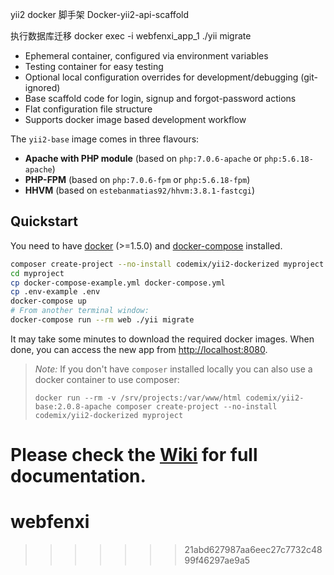 
yii2 docker 脚手架
Docker-yii2-api-scaffold

执行数据库迁移
docker exec -i webfenxi_app_1  ./yii migrate

 * Ephemeral container, configured via environment variables
 * Testing container for easy testing
 * Optional local configuration overrides for development/debugging (git-ignored)
 * Base scaffold code for login, signup and forgot-password actions
 * Flat configuration file structure
 * Supports docker image based development workflow

The `yii2-base` image comes in three flavours:

 * **Apache with PHP module** (based on `php:7.0.6-apache` or `php:5.6.18-apache`)
 * **PHP-FPM** (based on `php:7.0.6-fpm` or `php:5.6.18-fpm`)
 * **HHVM** (based on `estebanmatias92/hhvm:3.8.1-fastcgi`)

Quickstart
-------------

You need to have [docker](http://www.docker.com) (>=1.5.0) and
[docker-compose](https://docs.docker.com/compose/install/) installed.

```sh
composer create-project --no-install codemix/yii2-dockerized myproject
cd myproject
cp docker-compose-example.yml docker-compose.yml
cp .env-example .env
docker-compose up
# From another terminal window:
docker-compose run --rm web ./yii migrate
```

It may take some minutes to download the required docker images. When
done, you can access the new app from [http://localhost:8080](http://localost:8080).

> *Note:* If you don't have `composer` installed locally you can also use a docker container
> to use composer:
>
> ```
> docker run --rm -v /srv/projects:/var/www/html codemix/yii2-base:2.0.8-apache composer create-project --no-install codemix/yii2-dockerized myproject
> ```

Please check the [Wiki](https://github.com/codemix/yii2-dockerized/wiki) for full documentation.
=======
# webfenxi
>>>>>>> 21abd627987aa6eec27c7732c4899f46297ae9a5

